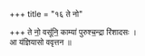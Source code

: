 +++
title = "१६ ते नो"

+++
ते नो॒ वसू॑नि॒ काम्या॑ पुरुश्च॒न्द्रा रि॑शादसः ।  
आ य॑ज्ञियासो ववृत्तन ॥